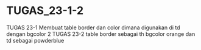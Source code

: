 # TUGAS_23-1-2
TUGAS 23-1 Membuat table border dan color dimana digunakan di td dengan bgcolor 2
TUGAS 23-2 table border sebagai th bgcolor orange dan td sebagai powderblue
